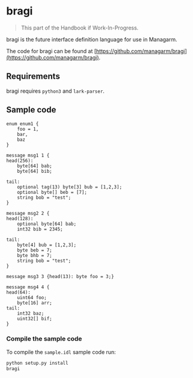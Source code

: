 # bragi

> This part of the Handbook if Work-In-Progress.

bragi is the future interface definition language for use in Managarm.

The code for bragi can be found at [https://github.com/managarm/bragi](https://github.com/managarm/bragi).

## Requirements
bragi requires `python3` and `lark-parser`.

## Sample code
```
enum enum1 {
	foo = 1,
	bar,
	baz
}

message msg1 1 {
head(256):
	byte[64] bab;
	byte[64] bib;

tail:
	optional tag(13) byte[3] bub = [1,2,3];
	optional byte[] beb = [7];
	string bob = "test";
}

message msg2 2 {
head(128):
	optional byte[64] bab;
	int32 bib = 2345;

tail:
	byte[4] bub = [1,2,3];
	byte beb = 7;
	byte bhb = 7;
	string bob = "test";
}

message msg3 3 {head(13): byte foo = 3;}

message msg4 4 {
head(64):
	uint64 foo;
	byte[16] arr;
tail:
	int32 baz;
	uint32[] bif;
}
```

### Compile the sample code
To compile the `sample.idl` sample code run:
```sh
python setup.py install
bragi
```
